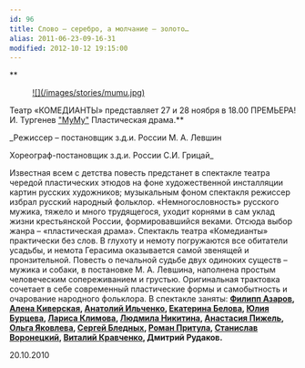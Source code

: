 ```yaml
---
id: 96
title: Слово – серебро, а молчание – золото…
alias: 2011-06-23-09-16-31
modified: 2012-10-12 19:15:00
---
```


**

<figure><a href="46-mumu.html">
![](/images/stories/mumu.jpg)
</a></figure>

Театр «КОМЕДИАНТЫ» представляет 27 и 28 ноября в 18.00 ПРЕМЬЕРА! И. Тургенев <a href="46-mumu.html">"МуМу"</a> Пластическая драма.**

_Режиссер – постановщик з.д.и. России М. А. Левшин

Хореограф-постановщик з.д.и. России С.И. Грицай_

Известная всем с детства повесть предстанет в спектакле театра чередой пластических этюдов на фоне художественной инсталляции картин русских художников; музыкальным фоном спектакля режиссер избрал русский народный фольклор. «Немногословность» русского мужика, тяжело и много трудящегося, уходит корнями в сам уклад жизни крестьянской России, формировавшийся веками. Отсюда выбор жанра – «пластическая драма». Спектакль театра «Комедианты» практически без слов. В глухоту и немоту погружаются все обитатели усадьбы, и немота Герасима оказывается самой звенящей и пронзительной. Повесть о печальной судьбе двух одиноких существ – мужика и собаки, в постановке М. А. Левшина, наполнена простым человеческим сопереживанием и грустью. Оригинальная трактовка сочетает в себе современный пластические формы и самобытность и очарование народного фольклора. В спектакле заняты: **<a href="21-fillipp-azarov.html">Филипп Азаров</a>, <a href="86-alena-kiverskaia.html">Алена Киверская</a>, <a href="55-anatolii-ilchenko.html">Анатолий Ильченко</a>, <a href="23-belova-ekaterina.html">Екатерина Белова</a>, <a href="78-ylia-burceva.html">Юлия Бурцева</a>, <a href="65-larisa-klimova.html">Лариса Климова</a>, <a href="63-lyda-nikitina.html">Людмила Никитина</a>, <a href="64-asia-pigel-sergeevna.html">Анастасия Пижель</a>, <a href="89-olga-yakovleva.html">Ольга Яковлева</a>, <a href="24-blednyh-sergej.html">Сергей Бледных</a>, <a href="50-roman-pritula.html">Роман Притула</a>, <a href="51-stas-voronetski.html">Станислав Воронецкий</a>, <a href="66-vitalii-kravchenko.html">Виталий Кравченко</a>, <a href="83-dmitrii-rudakov.html"></a>Дмитрий Рудаков.**

20.10.2010

